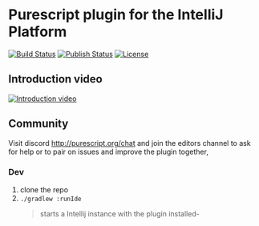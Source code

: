 # Purescript plugin for the IntelliJ Platform

[![Build Status](https://github.com/intellij-purescript/intellij-purescript/workflows/Gradle%20Check/badge.svg)](https://github.com/intellij-purescript/intellij-purescript/actions)
[![Publish Status](https://github.com/intellij-purescript/intellij-purescript/workflows/Publish/badge.svg)](https://github.com/intellij-purescript/intellij-purescript/actions)
[![License](https://img.shields.io/badge/License-BSD%203--Clause-blue.svg)](https://opensource.org/licenses/BSD-3-Clause)

## Introduction video

[![Introduction video](https://img.youtube.com/vi/vgpoF0XV2UM/0.jpg)](https://www.youtube.com/watch?v=vgpoF0XV2UM)

## Community

Visit discord http://purescript.org/chat and join the editors channel to ask for
help or to pair on issues and improve the plugin together,

### Dev

1. clone the repo
2. `./gradlew :runIde`
    > starts a Intellij instance with the plugin installed-

